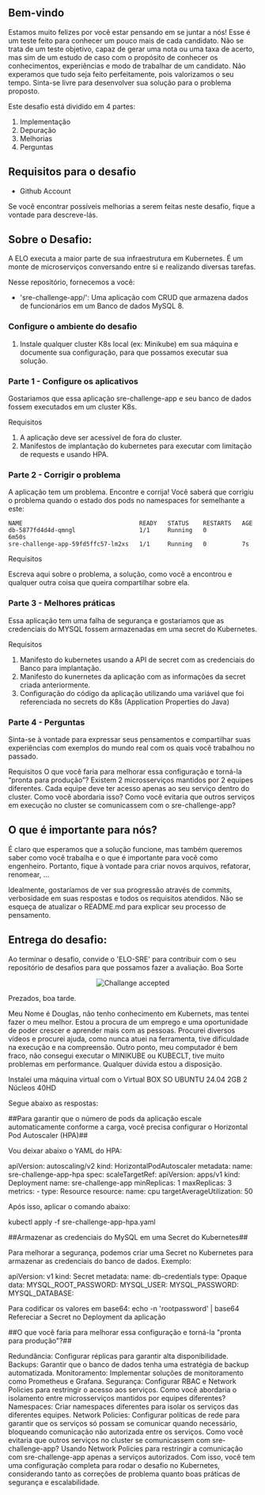 
## Bem-vindo

Estamos muito felizes por você estar pensando em se juntar a nós! Esse é um teste feito para conhecer um pouco mais de cada candidato. Não se trata de um teste objetivo, capaz de gerar uma nota ou uma taxa de acerto, mas sim de um estudo de caso com o propósito de conhecer os conhecimentos, experiências e modo de trabalhar de um candidato. Não experamos que tudo seja feito perfeitamente, pois valorizamos o seu tempo. Sinta-se livre para desenvolver sua solução para o problema proposto.

Este desafio está dividido em 4 partes:

1. Implementação
2. Depuração
3. Melhorias
4. Perguntas

## Requisitos para o desafio

- Github Account

Se você encontrar possíveis melhorias a serem feitas neste desafio, fique a vontade para descreve-lás.

## Sobre o Desafio:

A ELO executa a maior parte de sua infraestrutura em Kubernetes. É um monte de microserviços conversando entre si e realizando diversas tarefas.

Nesse repositório, fornecemos a você:

- 'sre-challenge-app/': Uma aplicação com CRUD que armazena dados de funcionários em um Banco de dados MySQL 8.

### Configure o ambiente do desafio

1. Instale qualquer cluster K8s local (ex: Minikube) em sua máquina e documente sua configuração, para que possamos executar sua solução.

### Parte 1 - Configure os aplicativos

Gostariamos que essa aplicação sre-challenge-app e seu banco de dados fossem executados em um cluster K8s.

Requisitos

1. A aplicação deve ser acessível de fora do cluster.
2. Manifestos de implantação do kubernetes para executar com limitação de requests e usando HPA.

### Parte 2 - Corrigir o problema

A aplicação tem um problema. Encontre e corrija! Você saberá que corrigiu o problema quando o estado dos pods no namespaces for semelhante a este:

```
NAME                                 READY   STATUS    RESTARTS   AGE
db-5877fd4d4d-qmngl                  1/1     Running   0          6m50s
sre-challenge-app-59fd5ffc57-lm2xs   1/1     Running   0          7s
```

Requisitos

Escreva aqui sobre o problema, a solução, como você a encontrou e qualquer outra coisa que queira compartilhar sobre ela.

### Parte 3 - Melhores práticas

Essa aplicação tem uma falha de segurança e gostariamos que as credenciais do MYSQL fossem armazenadas em uma secret do Kubernetes.

Requisitos
1. Manifesto do kubernetes usando a API de secret com as credenciais do Banco para implantação.
2. Manifesto do kunernetes da aplicação com as informações da secret criada anteriormente.
2. Configuração do código da aplicação utilizando uma variável que foi referenciada no secrets do K8s (Application Properties do Java)

### Parte 4 - Perguntas

Sinta-se à vontade para expressar seus pensamentos e compartilhar suas experiências com exemplos do mundo real com os quais você trabalhou no passado.

Requisitos
O que você faria para melhorar essa configuração e torná-la “pronta para produção”?
Existem 2 microsserviços mantidos por 2 equipes diferentes. Cada equipe deve ter acesso apenas ao seu serviço dentro do cluster. Como você abordaria isso?
Como você evitaria que outros serviços em execução no cluster se comunicassem com o sre-challenge-app?


## O que é importante para nós?

É claro que esperamos que a solução funcione, mas também queremos saber como você trabalha e o que é importante para você como engenheiro. Portanto, fique à vontade para criar novos arquivos, refatorar, renomear, ...

Idealmente, gostaríamos de ver sua progressão através de commits, verbosidade em suas respostas e todos os requisitos atendidos. Não se esqueça de atualizar o README.md para explicar seu processo de pensamento.

## Entrega do desafio:

Ao terminar o desafio, convide o 'ELO-SRE' para contribuir com o seu repositório de desafios para que possamos fazer a avaliação. Boa Sorte

<p align="center">
  <img src="ca.jpg" alt="Challange accepted" />
</p>


Prezados, boa tarde.

Meu Nome é Douglas, não tenho conhecimento em Kubernets, mas tentei fazer o meu melhor. Estou a procura de um emprego e uma oportunidade de poder crescer e aprender mais com as pessoas. 
Procurei diversos vídeos e procurei ajuda, como nunca atuei na ferramenta, tive dificuldade na execução e na compreensão. Outro ponto, meu computador é bem fraco, não consegui executar o MINIKUBE ou KUBECLT, tive muito problemas em performance. 
Qualquer dúvida estou a disposição.


Instalei uma máquina virtual com o Virtual BOX
SO UBUNTU 24.04
2GB
2 Núcleos
40HD

Segue abaixo as respostas:

##Para garantir que o número de pods da aplicação escale automaticamente conforme a carga, você precisa configurar o Horizontal Pod Autoscaler (HPA)##

Vou deixar abaixo o YAML do HPA:

apiVersion: autoscaling/v2
kind: HorizontalPodAutoscaler
metadata:
  name: sre-challenge-app-hpa
spec:
  scaleTargetRef:
    apiVersion: apps/v1
    kind: Deployment
    name: sre-challenge-app
  minReplicas: 1
  maxReplicas: 3
  metrics:
    - type: Resource
      resource:
        name: cpu
        targetAverageUtilization: 50
        
Após isso, aplicar o comando abaixo:

kubectl apply -f sre-challenge-app-hpa.yaml

##Armazenar as credenciais do MySQL em uma Secret do Kubernetes##

Para melhorar a segurança, podemos criar uma Secret no Kubernetes para armazenar as credenciais do banco de dados. Exemplo:
 
apiVersion: v1
kind: Secret
metadata:
  name: db-credentials
type: Opaque
data:
  MYSQL_ROOT_PASSWORD: <base64-encoded-password>
  MYSQL_USER: <base64-encoded-username>
  MYSQL_PASSWORD: <base64-encoded-password>
  MYSQL_DATABASE: <base64-encoded-db-name>

Para codificar os valores em base64:
echo -n 'rootpassword' | base64
Refereciar a Secret no Deployment da aplicação

##O que você faria para melhorar essa configuração e torná-la "pronta para produção"?##

Redundância: Configurar réplicas para garantir alta disponibilidade.
Backups: Garantir que o banco de dados tenha uma estratégia de backup automatizada.
Monitoramento: Implementar soluções de monitoramento como Prometheus e Grafana.
Segurança: Configurar RBAC e Network Policies para restringir o acesso aos serviços.
Como você abordaria o isolamento entre microsserviços mantidos por equipes diferentes?
Namespaces: Criar namespaces diferentes para isolar os serviços das diferentes equipes.
Network Policies: Configurar políticas de rede para garantir que os serviços só possam se comunicar quando necessário, bloqueando comunicação não autorizada entre os serviços.
Como você evitaria que outros serviços no cluster se comunicassem com sre-challenge-app?
Usando Network Policies para restringir a comunicação com sre-challenge-app apenas a serviços autorizados.
Com isso, você tem uma configuração completa para rodar o desafio no Kubernetes, considerando tanto as correções de problema quanto boas práticas de segurança e escalabilidade.



